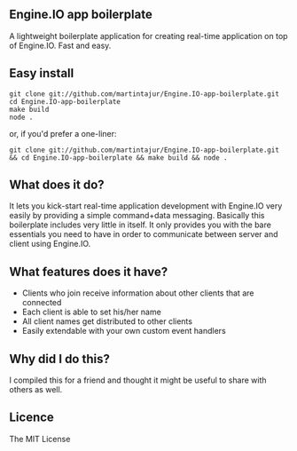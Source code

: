 ## Engine.IO app boilerplate

A lightweight boilerplate application for creating real-time application on top of Engine.IO. Fast and easy.


## Easy install

```
git clone git://github.com/martintajur/Engine.IO-app-boilerplate.git
cd Engine.IO-app-boilerplate
make build
node .
```

or, if you'd prefer a one-liner:

```
git clone git://github.com/martintajur/Engine.IO-app-boilerplate.git && cd Engine.IO-app-boilerplate && make build && node .
```


## What does it do?

It lets you kick-start real-time application development with Engine.IO very easily by providing a simple command+data messaging. Basically this boilerplate includes very little in itself. It only provides you with the bare essentials you need to have in order to communicate between server and client using Engine.IO.


## What features does it have?

 * Clients who join receive information about other clients that are connected
 * Each client is able to set his/her name
 * All client names get distributed to other clients
 * Easily extendable with your own custom event handlers


## Why did I do this?

I compiled this for a friend and thought it might be useful to share with others as well. 


## Licence

The MIT License

